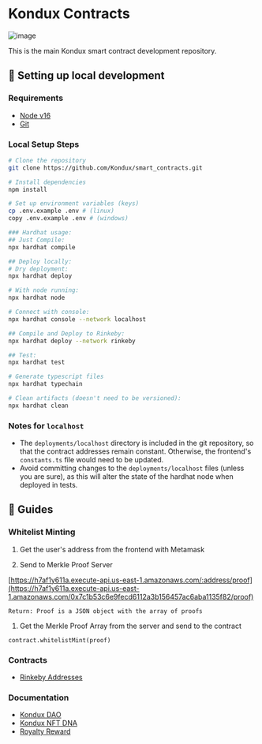 # Kondux Contracts 
![image](https://avatars.githubusercontent.com/u/85846911?s=200&v=4)

This is the main Kondux smart contract development repository.

## 🔧 Setting up local development

### Requirements

- [Node v16](https://nodejs.org/download/release/latest-v16.x/)  
- [Git](https://git-scm.com/downloads)

### Local Setup Steps

```sh
# Clone the repository
git clone https://github.com/Kondux/smart_contracts.git

# Install dependencies
npm install

# Set up environment variables (keys)
cp .env.example .env # (linux)
copy .env.example .env # (windows)

### Hardhat usage:
## Just Compile: 
npx hardhat compile

## Deploy locally: 
# Dry deployment: 
npx hardhat deploy

# With node running:
npx hardhat node

# Connect with console:
npx hardhat console --network localhost

## Compile and Deploy to Rinkeby:
npx hardhat deploy --network rinkeby

## Test: 
npx hardhat test

# Generate typescript files
npx hardhat typechain

# Clean artifacts (doesn't need to be versioned):
npx hardhat clean
```

### Notes for `localhost`
-   The `deployments/localhost` directory is included in the git repository,
    so that the contract addresses remain constant. Otherwise, the frontend's
    `constants.ts` file would need to be updated.
-   Avoid committing changes to the `deployments/localhost` files (unless you
    are sure), as this will alter the state of the hardhat node when deployed
    in tests.

## 📖 Guides

### Whitelist Minting
1. Get the user's address from the frontend with Metamask

2. Send to Merkle Proof Server
   
[https://h7af1y611a.execute-api.us-east-1.amazonaws.com/:address/proof](https://h7af1y611a.execute-api.us-east-1.amazonaws.com/0x7c1b53c6e9fecd6112a3b156457ac6aba1135f82/proof)

    Return: Proof is a JSON object with the array of proofs

1. Get the Merkle Proof Array from the server and send to the contract
```
contract.whitelistMint(proof)
```

### Contracts
- [Rinkeby Addresses](./docs/deployments/rinkeby.md)

### Documentation
- [Kondux DAO](./docs/deployments/kondux_dao.md)
- [Kondux NFT DNA](./docs/guides/nft_dna.md)
- [Royalty Reward](./docs/guides/royalty_reward.md)
